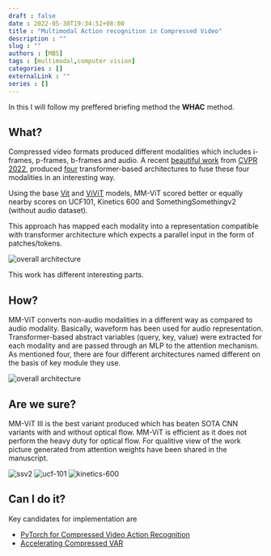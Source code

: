 ```yaml
---
draft : false
date : 2022-05-30T19:34:52+08:00
title : "Multimodal Action recognition in Compressed Video"
description : ""
slug : ""
authors : [MBS]
tags : [multimodal,computer vision]
categories : []
externalLink : ""
series : []
---
```


In this I will follow my preffered briefing method the **WHAC** method.

## What?

Compressed video formats produced different modalities which includes i-frames, p-frames, b-frames and audio. A recent [beautiful work](https://openaccess.thecvf.com/content/WACV2022/papers/Chen_MM-ViT_Multi-Modal_Video_Transformer_for_Compressed_Video_Action_Recognition_WACV_2022_paper.pdf) from [CVPR 2022](https://cvpr2022.thecvf.com/), produced [four](#four)  transformer-based architectures to fuse these four modalities in an interesting way. 

Using the base [Vit](#) and [ViViT](#) models, MM-ViT scored better or equally nearby scores on UCF101, Kinetics 600 and SomethingSomethingv2 (without audio dataset). 

This approach has mapped each modality into a representation compatible with transformer architecture which expects a parallel input in the form of patches/tokens. 

![overall architecture](/img/overall.png)

This work has different interesting parts. 

## How?

MM-ViT converts non-audio modalities in a different way as compared to audio modality. Basically, waveform has been used for audio representation. Transformer-based abstract variables (query, key, value) were extracted for each modality and are passed through an MLP to the attention mechanism. As mentioned four, there are four different architectures named different on the basis of key module they use. 

![overall architecture](/img/mechanisms.png)

## Are we sure?

MM-ViT III is the best variant produced which has beaten SOTA CNN variants with and without optical flow. MM-ViT is efficient as it does not perform the heavy duty for optical flow. For qualitive view of the work picture generated from attention weights have been shared in the manuscript.

![ssv2](/img/ssv2-sota.png)
![ucf-101](/img/ucf-101-sota.png)
![kinetics-600](/img/kinetics-sota.png)

## Can I do it?

Key candidates for implementation are
* [PyTorch for Compressed Video Action Recognition](https://github.com/chaoyuaw/pytorch-coviar)
* [Accelerating Compressed VAR](https://github.com/haim-barad/action-recognition-compressed-domain)
